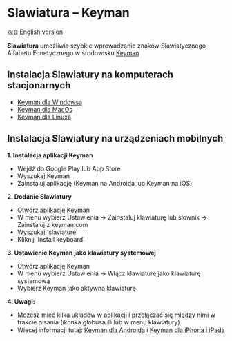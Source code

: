 
# Slawiatura – Keyman

[🇬🇧 English version](../README.md)

**Slawiatura** umożliwia szybkie wprowadzanie znaków Slawistycznego Alfabetu
Fonetycznego w środowisku [Keyman](https://keyman.com/keyboards/slaviature)

## Instalacja Slawiatury  na komputerach stacjonarnych

- [Keyman dla Windowsa](https://help.keyman.com/products/windows/current-version/)
- [Keyman dla MacOs](https://help.keyman.com/products/mac/current-version/)
- [Keyman dla Linuxa](https://help.keyman.com/products/linux/current-version/)

## Instalacja Slawiatury na urządzeniach mobilnych

**1. Instalacja aplikacji Keyman**
   - Wejdź do Google Play lub App Store
   - Wyszukaj Keyman
   - Zainstaluj aplikację (Keyman na Androida lub Keyman na iOS)

**2. Dodanie Slawiatury**
   - Otwórz aplikację Keyman
   - W menu wybierz Ustawienia → Zainstaluj klawiaturę lub słownik → Zainstaluj z keyman.com
   - Wyszukaj 'slaviature'
   - Kliknij 'Install keyboard'

**3. Ustawienie Keyman jako klawiatury systemowej**
   - Otwórz aplikację Keyman
   - W menu wybierz Ustawienia → Włącz klawiaturę jako klawiaturę systemową
   - Wybierz Keyman jako aktywną klawiaturę

**4. Uwagi:**
   - Możesz mieć kilka układów w aplikacji i przełączać się między nimi w
     trakcie pisania (ikonka globusa 🌐 lub w menu klawiatury)
   - Wiecej informacji tutaj: [Keyman dla
     Androida](https://help.keyman.com/products/android/current-version/) i [Keyman dla iPhona i iPada](https://help.keyman.com/products/iphone-and-ipad/current-version/)

